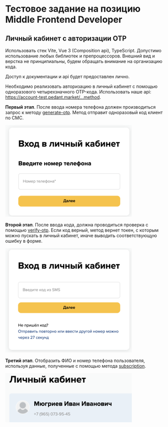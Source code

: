 # Тестовое задание на позицию Middle Frontend Developer
## Личный кабинет с авторизации OTP

Использовать стек Vite, Vue 3 (Composition api), TypeScript. Допустимо использование любых библиотек и препроцессоров. Внешний вид и верстка не принципиальны, 
будем обращать внимание на организацию кода.

Доступ к документации и api будет предоставлен лично.

Необходимо реализовать авторизацию в личный кабинет с помощью одноразового четырехзначного OTP-кода. Использовать наше api: https://account-test.pedant.market/...method.

**Первый этап**. После ввода номера телефона должен производиться запрос к методу [generate-otp](https://account-test.pedant.market/request-docs#POSTapi/generate-otp). 
Метод отправит одноразовый код клиент по СМС.

<img width="400" alt="image" src="assets/first-stage.png">

**Второй этап**. После ввода кода, должна проводиться проверка с помощью [verify-otp](https://account-test.pedant.market/request-docs#POSTapi/verify-otp).
Если код верный, метод вернет токен, с которым можно пускать в личный кабинет, иначе выводить соответствующую ошибку в форме.

<img width="400" alt="image" src="assets/second-stage.png">

**Третий этап**. Отобразить ФИО и номер телефона пользователя, используя данные, полученные с помощью метода [subscription](https://account-test.pedant.market/request-docs#GETapi/subscriptions).

<img width="400" alt="image" src="assets/third-stage.png">

